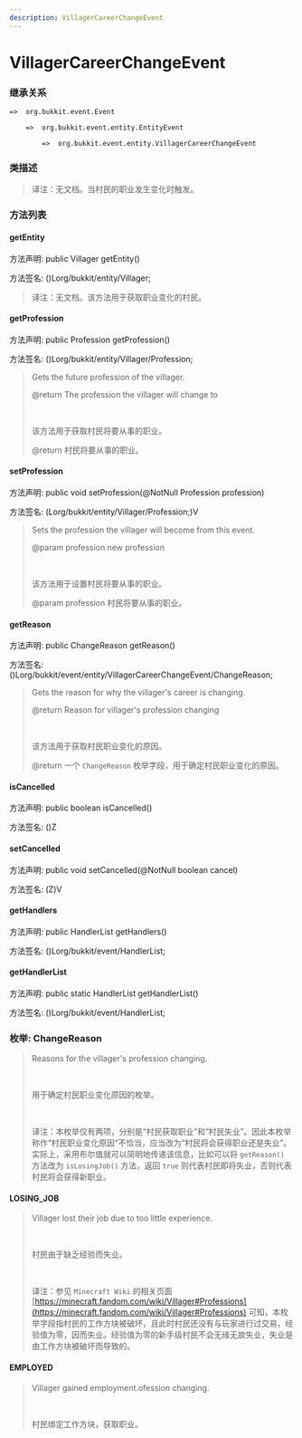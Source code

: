 ```yaml
---
description: VillagerCareerChangeEvent
---
```


# VillagerCareerChangeEvent

### 继承关系

    =>  org.bukkit.event.Event

        =>  org.bukkit.event.entity.EntityEvent

            =>  org.bukkit.event.entity.VillagerCareerChangeEvent

### 类描述

> 译注：无文档。当村民的职业发生变化时触发。

### 方法列表

#### getEntity

方法声明: public Villager getEntity()

方法签名: ()Lorg/bukkit/entity/Villager;

> 译注：无文档。该方法用于获取职业变化的村民。

#### getProfession

方法声明: public Profession getProfession()

方法签名: ()Lorg/bukkit/entity/Villager/Profession;

> Gets the future profession of the villager.
> 
> @return The profession the villager will change to
> 
> <br>
> 
> 该方法用于获取村民将要从事的职业。
> 
> @return 村民将要从事的职业。

#### setProfession

方法声明: public void setProfession(@NotNull Profession profession)

方法签名: (Lorg/bukkit/entity/Villager/Profession;)V

> Sets the profession the villager will become from this event.
> 
> @param profession new profession
> 
> <br>
> 
> 该方法用于设置村民将要从事的职业。
> 
> @param profession 村民将要从事的职业。

#### getReason

方法声明: public ChangeReason getReason()

方法签名: ()Lorg/bukkit/event/entity/VillagerCareerChangeEvent/ChangeReason;

> Gets the reason for why the villager's career is changing.
> 
> @return Reason for villager's profession changing
> 
> <br>
> 
> 该方法用于获取村民职业变化的原因。
> 
> @return 一个 `ChangeReason` 枚举字段，用于确定村民职业变化的原因。

#### isCancelled

方法声明: public boolean isCancelled()

方法签名: ()Z

#### setCancelled

方法声明: public void setCancelled(@NotNull boolean cancel)

方法签名: (Z)V

#### getHandlers

方法声明: public HandlerList getHandlers()

方法签名: ()Lorg/bukkit/event/HandlerList;

#### getHandlerList

方法声明: public static HandlerList getHandlerList()

方法签名: ()Lorg/bukkit/event/HandlerList;

### 枚举: ChangeReason

> Reasons for the villager's profession changing.
> 
> <br>
> 
> 用于确定村民职业变化原因的枚举。
> 
> <br>
> 
> 译注：本枚举仅有两项，分别是“村民获取职业”和“村民失业”。因此本枚举称作“村民职业变化原因”不恰当，应当改为“村民将会获得职业还是失业”。实际上，采用布尔值就可以简明地传递该信息，比如可以将 `getReason()` 方法改为 `isLosingJob()` 方法，返回 `true` 则代表村民即将失业，否则代表村民将会获得新职业。

#### LOSING_JOB

> Villager lost their job due to too little experience.
> 
> <br>
> 
> 村民由于缺乏经验而失业。
> 
> <br>
> 
> 译注：参见 `Minecraft Wiki` 的相关页面 [https://minecraft.fandom.com/wiki/Villager#Professions](https://minecraft.fandom.com/wiki/Villager#Professions) 可知，本枚举字段指村民的工作方块被破坏，且此时村民还没有与玩家进行过交易，经验值为零，因而失业。经验值为零的新手级村民不会无缘无故失业，失业是由工作方块被破坏而导致的。

#### EMPLOYED

> Villager gained employment.ofession changing.
> 
> <br>
> 
> 村民绑定工作方块，获取职业。